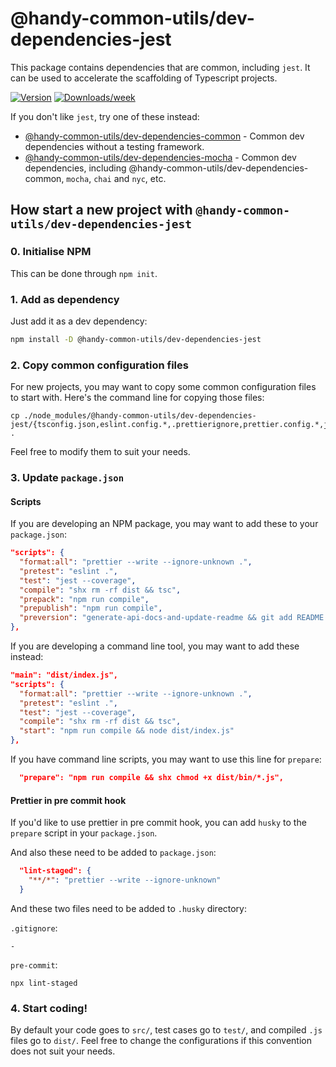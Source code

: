 # @handy-common-utils/dev-dependencies-jest

This package contains dependencies that are common, including `jest`.
It can be used to accelerate the scaffolding of Typescript projects.

[![Version](https://img.shields.io/npm/v/@handy-common-utils/dev-dependencies-jest.svg)](https://npmjs.org/package/@handy-common-utils/dev-dependencies-jest)
[![Downloads/week](https://img.shields.io/npm/dw/@handy-common-utils/dev-dependencies-jest.svg)](https://npmjs.org/package/@handy-common-utils/dev-dependencies-jest)

If you don't like `jest`, try one of these instead:

- [@handy-common-utils/dev-dependencies-common](../common) - Common dev dependencies without a testing framework.
- [@handy-common-utils/dev-dependencies-mocha](../mocha) - Common dev dependencies, including @handy-common-utils/dev-dependencies-common, `mocha`, `chai` and `nyc`, etc.

## How start a new project with `@handy-common-utils/dev-dependencies-jest`

### 0. Initialise NPM

This can be done through `npm init`.

### 1. Add as dependency

Just add it as a dev dependency:

```sh
npm install -D @handy-common-utils/dev-dependencies-jest
```

### 2. Copy common configuration files

For new projects, you may want to copy some common configuration files to start with.
Here's the command line for copying those files:

```
cp ./node_modules/@handy-common-utils/dev-dependencies-jest/{tsconfig.json,eslint.config.*,.prettierignore,prettier.config.*,jest.config.*} .
```

Feel free to modify them to suit your needs.

### 3. Update `package.json`

#### Scripts

If you are developing an NPM package, you may want to add these to your `package.json`:

```json
"scripts": {
  "format:all": "prettier --write --ignore-unknown .",
  "pretest": "eslint .",
  "test": "jest --coverage",
  "compile": "shx rm -rf dist && tsc",
  "prepack": "npm run compile",
  "prepublish": "npm run compile",
  "preversion": "generate-api-docs-and-update-readme && git add README.md"
},
```

If you are developing a command line tool, you may want to add these instead:

```json
"main": "dist/index.js",
"scripts": {
  "format:all": "prettier --write --ignore-unknown .",
  "pretest": "eslint .",
  "test": "jest --coverage",
  "compile": "shx rm -rf dist && tsc",
  "start": "npm run compile && node dist/index.js"
},
```

If you have command line scripts, you may want to use this line for `prepare`:

```json
  "prepare": "npm run compile && shx chmod +x dist/bin/*.js",
```

#### Prettier in pre commit hook

If you'd like to use prettier in pre commit hook, you can add `husky` to the `prepare` script in your `package.json`.

And also these need to be added to `package.json`:

```json
  "lint-staged": {
    "**/*": "prettier --write --ignore-unknown"
  }
```

And these two files need to be added to `.husky` directory:

`.gitignore`:

```
-
```

`pre-commit`:

```shell
npx lint-staged
```

### 4. Start coding!

By default your code goes to `src/`, test cases go to `test/`, and compiled `.js` files go to `dist/`.
Feel free to change the configurations if this convention does not suit your needs.
